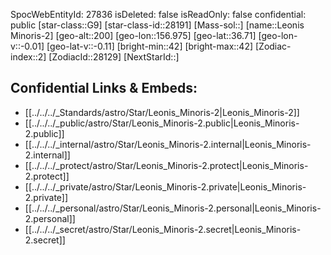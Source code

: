 ﻿---
location:
- 36.71
- -156.975
- 200
tags:
- astro/Star
type: Star
---

SpocWebEntityId: 27836
isDeleted: false
isReadOnly: false
confidential: public
[star-class::G9]
[star-class-id::28191]
[Mass-sol::]
[name::Leonis Minoris-2]
[geo-alt::200]
[geo-lon::156.975]
[geo-lat::36.71]
[geo-lon-v::-0.01]
[geo-lat-v::-0.11]
[bright-min::42]
[bright-max::42]
[Zodiac-index::2]
[ZodiacId::28129]
[NextStarId::]



## Confidential Links & Embeds: 
- [[../../../_Standards/astro/Star/Leonis_Minoris-2|Leonis_Minoris-2]] 
- [[../../../_public/astro/Star/Leonis_Minoris-2.public|Leonis_Minoris-2.public]] 
- [[../../../_internal/astro/Star/Leonis_Minoris-2.internal|Leonis_Minoris-2.internal]] 
- [[../../../_protect/astro/Star/Leonis_Minoris-2.protect|Leonis_Minoris-2.protect]] 
- [[../../../_private/astro/Star/Leonis_Minoris-2.private|Leonis_Minoris-2.private]] 
- [[../../../_personal/astro/Star/Leonis_Minoris-2.personal|Leonis_Minoris-2.personal]] 
- [[../../../_secret/astro/Star/Leonis_Minoris-2.secret|Leonis_Minoris-2.secret]] 
